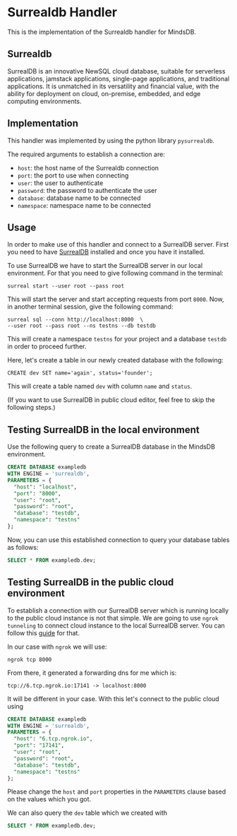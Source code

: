 # Surrealdb Handler

This is the implementation of the Surrealdb handler for MindsDB.

## Surrealdb

SurrealDB is an innovative NewSQL cloud database, suitable for serverless applications,
jamstack applications, single-page applications, and traditional applications.
It is unmatched in its versatility and financial value, with the ability for deployment on cloud,
on-premise, embedded, and edge computing environments.

## Implementation

This handler was implemented by using the python library `pysurrealdb`.

The required arguments to establish a connection are:

* `host`: the host name of the Surrealdb connection
* `port`: the port to use when connecting
* `user`: the user to authenticate
* `password`: the password to authenticate the user
* `database`: database name to be connected
* `namespace`: namespace name to be connected

## Usage

In order to make use of this handler and connect to a SurrealDB server. First you need to have [SurrealDB](https://surrealdb.com/install) installed and once you have it installed.

To use SurrealDB we have to start the SurrealDB server in our local environment. For that you need to give following command in the terminal:
```
surreal start --user root --pass root
```

This will start the server and start accepting requests from port `8000`. Now, in another terminal session, give the following command:
```
surreal sql --conn http://localhost:8000  \
--user root --pass root --ns testns --db testdb
```

This will create a namespace `testns` for your project and a database `testdb` in order to proceed further.

Here, let's create a table in our newly created database with the following:
```
CREATE dev SET name='again', status='founder';
```

This will create a table named `dev` with column `name` and `status`.

(If you want to use SurrealDB in public cloud editor, feel free to skip the following steps.)

## Testing SurrealDB in the local environment

Use the following query to create a SurrealDB database in the MindsDB environment.

```sql
CREATE DATABASE exampledb
WITH ENGINE = 'surrealdb',
PARAMETERS = {
  "host": "localhost",
  "port": "8000",
  "user": "root",
  "password": "root",
  "database": "testdb",
  "namespace": "testns"
};
```

Now, you can use this established connection to query your database tables as follows:

```sql
SELECT * FROM exampledb.dev;
```

## Testing SurrealDB in the public cloud environment

To establish a connection with our SurrealDB server which is running locally to the public cloud instance is not that simple. We are going to use `ngrok tunneling` to connect cloud instance to the local SurrealDB server. You can follow this [guide](https://docs.mindsdb.com/sql/create/database#making-your-local-database-available-to-mindsdb) for that.

In our case with `ngrok` we will use:
```
ngrok tcp 8000
```

From there, it generated a forwarding dns for me which is:
```
tcp://6.tcp.ngrok.io:17141 -> localhost:8000
```

It will be different in your case. With this let's connect to the public cloud using

```sql
CREATE DATABASE exampledb
WITH ENGINE = 'surrealdb',
PARAMETERS = {
  "host": "6.tcp.ngrok.io",
  "port": "17141",
  "user": "root",
  "password": "root",
  "database": "testdb",
  "namespace": "testns"
};
```

Please change the `host` and `port` properties in the `PARAMETERS` clause based on the values which you got.

We can also query the `dev` table which we created with
```sql
SELECT * FROM exampledb.dev;
```